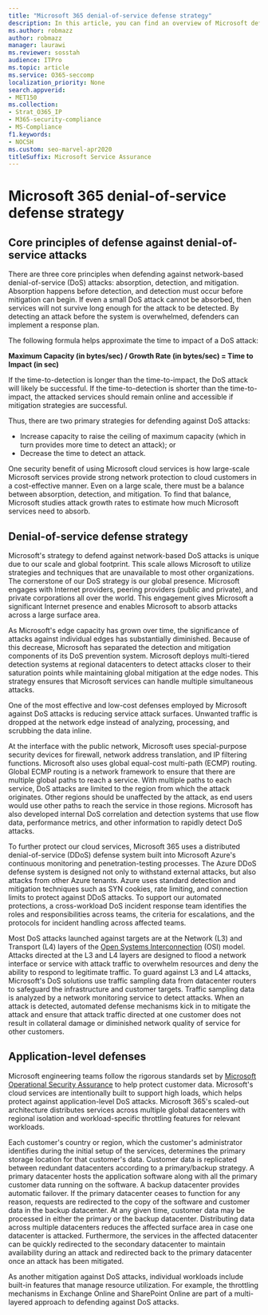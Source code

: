 ```yaml
---
title: "Microsoft 365 denial-of-service defense strategy"
description: In this article, you can find an overview of Microsoft defense strategy for denial-of-service (DoS) attacks.
ms.author: robmazz
author: robmazz
manager: laurawi
ms.reviewer: sosstah
audience: ITPro
ms.topic: article
ms.service: O365-seccomp
localization_priority: None
search.appverid:
- MET150
ms.collection:
- Strat_O365_IP
- M365-security-compliance
- MS-Compliance
f1.keywords:
- NOCSH
ms.custom: seo-marvel-apr2020
titleSuffix: Microsoft Service Assurance
---
```


# Microsoft 365 denial-of-service defense strategy

## Core principles of defense against denial-of-service attacks

There are three core principles when defending against network-based denial-of-service (DoS) attacks: absorption, detection, and mitigation. Absorption happens before detection, and detection must occur before mitigation can begin. If even a small DoS attack cannot be absorbed, then services will not survive long enough for the attack to be detected. By detecting an attack before the system is overwhelmed, defenders can implement a response plan.

The following formula helps approximate the time to impact of a DoS attack:

  **Maximum Capacity (in bytes/sec) / Growth Rate (in bytes/sec) = Time to Impact (in sec)**

If the time-to-detection is longer than the time-to-impact, the DoS attack will likely be successful. If the time-to-detection is shorter than the time-to-impact, the attacked services should remain online and accessible if mitigation strategies are successful.

Thus, there are two primary strategies for defending against DoS attacks:

- Increase capacity to raise the ceiling of maximum capacity (which in turn provides more time to detect an attack); or
- Decrease the time to detect an attack.

One security benefit of using Microsoft cloud services is how large-scale Microsoft services provide strong network protection to cloud customers in a cost-effective manner. Even on a large scale, there must be a balance between absorption, detection, and mitigation. To find that balance, Microsoft studies attack growth rates to estimate how much Microsoft services need to absorb.

## Denial-of-service defense strategy

Microsoft's strategy to defend against network-based DoS attacks is unique due to our scale and global footprint. This scale allows Microsoft to utilize strategies and techniques that are unavailable to most other organizations. The cornerstone of our DoS strategy is our global presence. Microsoft engages with Internet providers, peering providers (public and private), and private corporations all over the world. This engagement gives Microsoft a significant Internet presence and enables Microsoft to absorb attacks across a large surface area.

As Microsoft's edge capacity has grown over time, the significance of attacks against individual edges has substantially diminished. Because of this decrease, Microsoft has separated the detection and mitigation components of its DoS prevention system. Microsoft deploys multi-tiered detection systems at regional datacenters to detect attacks closer to their saturation points while maintaining global mitigation at the edge nodes. This strategy ensures that Microsoft services can handle multiple simultaneous attacks.

One of the most effective and low-cost defenses employed by Microsoft against DoS attacks is reducing service attack surfaces. Unwanted traffic is dropped at the network edge instead of analyzing, processing, and scrubbing the data inline.

At the interface with the public network, Microsoft uses special-purpose security devices for firewall, network address translation, and IP filtering functions. Microsoft also uses global equal-cost multi-path (ECMP) routing. Global ECMP routing is a network framework to ensure that there are multiple global paths to reach a service. With multiple paths to each service, DoS attacks are limited to the region from which the attack originates. Other regions should be unaffected by the attack, as end users would use other paths to reach the service in those regions. Microsoft has also developed internal DoS correlation and detection systems that use flow data, performance metrics, and other information to rapidly detect DoS attacks.

To further protect our cloud services, Microsoft 365 uses a distributed denial-of-service (DDoS) defense system built into Microsoft Azure's continuous monitoring and penetration-testing processes. The Azure DDoS defense system is designed not only to withstand external attacks, but also attacks from other Azure tenants. Azure uses standard detection and mitigation techniques such as SYN cookies, rate limiting, and connection limits to protect against DDoS attacks. To support our automated protections, a cross-workload DoS incident response team identifies the roles and responsibilities across teams, the criteria for escalations, and the protocols for incident handling across affected teams.

Most DoS attacks launched against targets are at the Network (L3) and Transport (L4) layers of the [Open Systems Interconnection](/windows-hardware/drivers/network/windows-network-architecture-and-the-osi-model) (OSI) model. Attacks directed at the L3 and L4 layers are designed to flood a network interface or service with attack traffic to overwhelm resources and deny the ability to respond to legitimate traffic. To guard against L3 and L4 attacks, Microsoft's DoS solutions use traffic sampling data from datacenter routers to safeguard the infrastructure and customer targets. Traffic sampling data is analyzed by a network monitoring service to detect attacks. When an attack is detected, automated defense mechanisms kick in to mitigate the attack and ensure that attack traffic directed at one customer does not result in collateral damage or diminished network quality of service for other customers.

## Application-level defenses

Microsoft engineering teams follow the rigorous standards set by [Microsoft Operational Security Assurance](https://www.microsoft.com/SDL/OperationalSecurityAssurance) to help protect customer data. Microsoft's cloud services are intentionally built to support high loads, which helps protect against application-level DoS attacks. Microsoft 365's scaled-out architecture distributes services across multiple global datacenters with regional isolation and workload-specific throttling features for relevant workloads.

Each customer's country or region, which the customer's administrator identifies during the initial setup of the services, determines the primary storage location for that customer's data. Customer data is replicated between redundant datacenters according to a primary/backup strategy. A primary datacenter hosts the application software along with all the primary customer data running on the software. A backup datacenter provides automatic failover. If the primary datacenter ceases to function for any reason, requests are redirected to the copy of the software and customer data in the backup datacenter. At any given time, customer data may be processed in either the primary or the backup datacenter. Distributing data across multiple datacenters reduces the affected surface area in case one datacenter is attacked. Furthermore, the services in the affected datacenter can be quickly redirected to the secondary datacenter to maintain availability during an attack and redirected back to the primary datacenter once an attack has been mitigated.

As another mitigation against DoS attacks, individual workloads include built-in features that manage resource utilization. For example, the throttling mechanisms in Exchange Online and SharePoint Online are part of a multi-layered approach to defending against DoS attacks.

